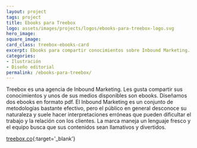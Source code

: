 ```yaml
---
layout: project
tags: project
title: Ebooks para Treebox
logo: assets/images/projects/logos/ebooks-para-treebox-logo.svg
hero_image:
square_image:
card_class: treebox-ebooks-card
excerpt: Ebooks para compartir conocimientos sobre Inbound Marketing.
categories:
- Ilustración
- Diseño editorial
permalink: /ebooks-para-treebox/
---
```

Treebox es una agencia de Inbound Marketing. Les gusta compartir sus conocimientos y unos de sus medios disponibles son ebooks. Diseñamos dos ebooks en formato pdf. El Inbound Marketing es un conjunto de metodologías bastante efectivo, pero el público en general desconoce su naturaleza y suele hacer interpretaciones erróneas que pueden dificultar el trabajo y la relación con los clientes. La marca maneja un lenguaje fresco y el equipo busca que sus contenidos sean llamativos y divertidos.

[treebox.co](https://treebox.co/){:target='_blank'}
